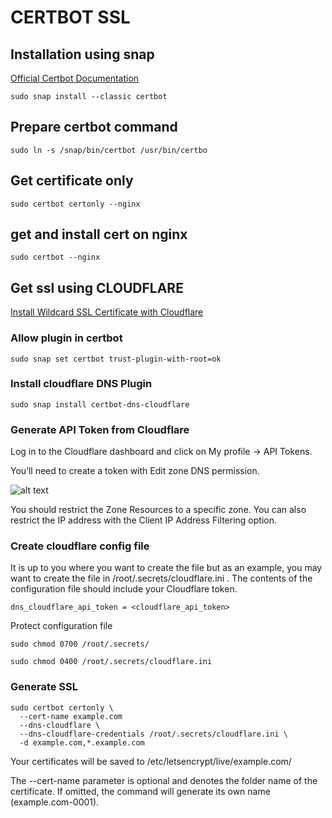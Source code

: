 # CERTBOT SSL 

## Installation using snap
[Official Certbot Documentation](https://certbot.eff.org/instructions?ws=nginx&os=snap)


```shell
sudo snap install --classic certbot
```

## Prepare certbot command
```shell
sudo ln -s /snap/bin/certbot /usr/bin/certbo
```
## Get certificate only

```shell
sudo certbot certonly --nginx
```

## get and install cert on nginx 
```shell
sudo certbot --nginx
```

## Get ssl using CLOUDFLARE
[Install Wildcard SSL Certificate with Cloudflare](https://joshuahidden.com/tutorials/installwildcard-ssl-with-cloudflare/)

### Allow plugin in certbot

```shell
sudo snap set certbot trust-plugin-with-root=ok
```

### Install cloudflare DNS Plugin 
```shell
sudo snap install certbot-dns-cloudflare
```

### Generate API Token from Cloudflare
Log in to the Cloudflare dashboard and click on My profile -> API Tokens.

You’ll need to create a token with Edit zone DNS permission.

![alt text](https://joshuahidden.com/wp-content/uploads/2024/02/cloudflare-api-token-certbot.png)


You should restrict the Zone Resources to a specific zone. You can also restrict the IP address with the Client IP Address Filtering option.

### Create cloudflare config file 
It is up to you where you want to create the file but as an example, you may want to create the file in /root/.secrets/cloudflare.ini . The contents of the configuration file should include your Cloudflare token.
```shell
dns_cloudflare_api_token = <cloudflare_api_token>
```
Protect configuration file 
```shell
sudo chmod 0700 /root/.secrets/

sudo chmod 0400 /root/.secrets/cloudflare.ini
```

### Generate SSL 

```shell
sudo certbot certonly \
  --cert-name example.com
  --dns-cloudflare \
  --dns-cloudflare-credentials /root/.secrets/cloudflare.ini \
  -d example.com,*.example.com
```
Your certificates will be saved to /etc/letsencrypt/live/example.com/

The --cert-name parameter is optional and denotes the folder name of the certificate. If omitted, the command will generate its own name (example.com-0001).

